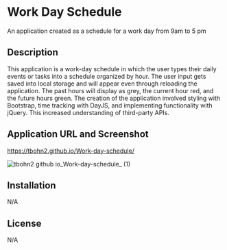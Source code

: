 # Work Day Schedule

An application created as a schedule for a work day from 9am to 5 pm

## Description

This application is a work-day schedule in which the user types their daily events or tasks into a schedule organized by hour. The user input gets saved into local storage and will appear even through reloading the application. The past hours will display as grey, the current hour red, and the future hours green. The creation of the application involved styling with Bootstrap, time tracking with DayJS, and implementing functionality with jQuery. This increased understanding of third-party APIs.

## Application URL and Screenshot

https://tbohn2.github.io/Work-day-schedule/

![tbohn2 github io_Work-day-schedule_ (1)](https://user-images.githubusercontent.com/124842865/228134341-30d6793c-d9a0-4b52-9e0e-2e50511e2dee.png)

## Installation

N/A

## License

N/A


